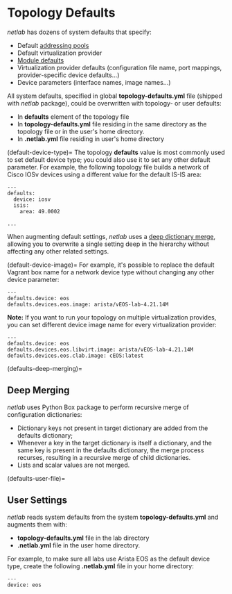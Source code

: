 # Topology Defaults

*netlab* has dozens of system defaults that specify:

* Default [addressing pools](addressing.md)
* Default virtualization provider
* [Module defaults](modules.md)
* Virtualization provider defaults (configuration file name, port mappings, provider-specific device defaults...)
* Device parameters (interface names, image names...)

All system defaults, specified in global **topology-defaults.yml** file (shipped with *netlab* package), could be overwritten with topology- or user defaults:

* In **defaults** element of the topology file
* In **topology-defaults.yml** file residing in the same directory as the topology file or in the user's home directory.
* In **.netlab.yml** file residing in user's home directory

(default-device-type)=
The topology **defaults** value is most commonly used to set default device type; you could also use it to set any other default parameter. For example, the following topology file builds a network of Cisco IOSv devices using a different value for the default IS-IS area:

```
---
defaults:
  device: iosv
  isis:
    area: 49.0002

...
```

When augmenting default settings, *netlab* uses a [deep dictionary merge](defaults-deep-merging), allowing you to overwrite a single setting deep in the hierarchy without affecting any other related settings. 

(default-device-image)=
For example, it's possible to replace the default Vagrant box name for a network device type without changing any other device parameter:

```
---
defaults.device: eos
defaults.devices.eos.image: arista/vEOS-lab-4.21.14M
```

**Note:** If you want to run your topology on multiple virtualization provides, you can set different device image name for every virtualization provider:

```
---
defaults.device: eos
defaults.devices.eos.libvirt.image: arista/vEOS-lab-4.21.14M
defaults.devices.eos.clab.image: cEOS:latest
```

(defaults-deep-merging)=
## Deep Merging

*netlab* uses Python Box package to perform recursive merge of configuration dictionaries:

* Dictionary keys not present in target dictionary are added from the defaults dictionary;
* Whenever a key in the target dictionary is itself a dictionary, and the same key is present in the defaults dictionary, the merge process recurses, resulting in a recursive merge of child dictionaries.
* Lists and scalar values are not merged.

(defaults-user-file)=
## User Settings

*netlab* reads system defaults from the system **topology-defaults.yml** and augments them with:

* **topology-defaults.yml** file in the lab directory
* **.netlab.yml** file in the user home directory.

For example, to make sure all labs use Arista EOS as the default device type, create the following **.netlab.yml** file in your home directory:

```
---
device: eos
```
